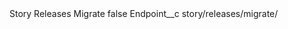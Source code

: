 <?xml version="1.0" encoding="UTF-8"?>
<CustomMetadata xmlns="http://soap.sforce.com/2006/04/metadata" xmlns:xsi="http://www.w3.org/2001/XMLSchema-instance" xmlns:xsd="http://www.w3.org/2001/XMLSchema">
    <label>Story Releases Migrate</label>
    <protected>false</protected>
    <values>
        <field>Endpoint__c</field>
        <value xsi:type="xsd:string">story/releases/migrate/</value>
    </values>
</CustomMetadata>
